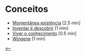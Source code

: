 # Conceitos

- [Momentânea existência](./momentanea-existencia.html) <span class="word-count">[2.5 min]</span>
- [Inventar é descobrir](./inventar-e-descobrir.html) <span class="word-count">[1 min]</span>
- [Viver o conhecimento](./viver-o-conhecimento.html) <span class="word-count">[0.5 min]</span>
- [Wingene](./wingene.html) <span class="word-count">[1 min]</span>

[<--](../)